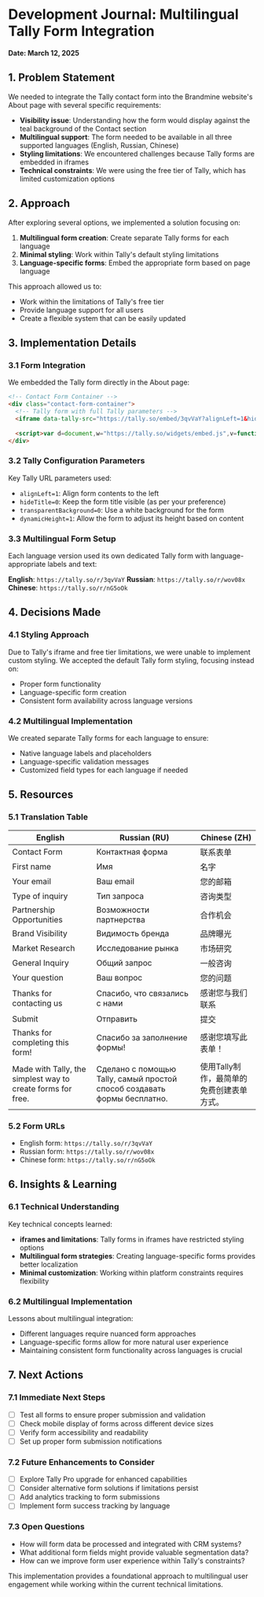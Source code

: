 # Development Journal: Multilingual Tally Form Integration

**Date: March 12, 2025**

## 1. Problem Statement

We needed to integrate the Tally contact form into the Brandmine website's About page with several specific requirements:

- **Visibility issue**: Understanding how the form would display against the teal background of the Contact section
- **Multilingual support**: The form needed to be available in all three supported languages (English, Russian, Chinese)
- **Styling limitations**: We encountered challenges because Tally forms are embedded in iframes
- **Technical constraints**: We were using the free tier of Tally, which has limited customization options

## 2. Approach

After exploring several options, we implemented a solution focusing on:

1. **Multilingual form creation**: Create separate Tally forms for each language
2. **Minimal styling**: Work within Tally's default styling limitations
3. **Language-specific forms**: Embed the appropriate form based on page language

This approach allowed us to:
- Work within the limitations of Tally's free tier
- Provide language support for all users
- Create a flexible system that can be easily updated

## 3. Implementation Details

### 3.1 Form Integration

We embedded the Tally form directly in the About page:

```html
<!-- Contact Form Container -->
<div class="contact-form-container">
  <!-- Tally form with full Tally parameters -->
  <iframe data-tally-src="https://tally.so/embed/3qvVaY?alignLeft=1&hideTitle=0&transparentBackground=0&dynamicHeight=1" loading="lazy" width="100%" height="400" frameborder="0" marginheight="0" marginwidth="0" title="Contact Form"></iframe>
  
  <script>var d=document,w="https://tally.so/widgets/embed.js",v=function(){"undefined"!=typeof Tally?Tally.loadEmbeds():d.querySelectorAll("iframe[data-tally-src]:not([src])").forEach((function(e){e.src=e.dataset.tallySrc}))};if("undefined"!=typeof Tally)v();else if(d.querySelector('script[src="'+w+'"]')==null){var s=d.createElement("script");s.src=w,s.onload=v,s.onerror=v,d.body.appendChild(s);}</script>
</div>
```

### 3.2 Tally Configuration Parameters

Key Tally URL parameters used:
- `alignLeft=1`: Align form contents to the left
- `hideTitle=0`: Keep the form title visible (as per your preference)
- `transparentBackground=0`: Use a white background for the form
- `dynamicHeight=1`: Allow the form to adjust its height based on content

### 3.3 Multilingual Form Setup

Each language version used its own dedicated Tally form with language-appropriate labels and text:

**English**: `https://tally.so/r/3qvVaY`
**Russian**: `https://tally.so/r/wov08x`
**Chinese**: `https://tally.so/r/nG5oOk`

## 4. Decisions Made

### 4.1 Styling Approach

Due to Tally's iframe and free tier limitations, we were unable to implement custom styling. We accepted the default Tally form styling, focusing instead on:
- Proper form functionality
- Language-specific form creation
- Consistent form availability across language versions

### 4.2 Multilingual Implementation

We created separate Tally forms for each language to ensure:
- Native language labels and placeholders
- Language-specific validation messages
- Customized field types for each language if needed

## 5. Resources

### 5.1 Translation Table

| English | Russian (RU) | Chinese (ZH) |
|---------|-------------|--------------|
| Contact Form | Контактная форма | 联系表单 |
| First name | Имя | 名字 |
| Your email | Ваш email | 您的邮箱 |
| Type of inquiry | Тип запроса | 咨询类型 |
| Partnership Opportunities | Возможности партнерства | 合作机会 |
| Brand Visibility | Видимость бренда | 品牌曝光 |
| Market Research | Исследование рынка | 市场研究 |
| General Inquiry | Общий запрос | 一般咨询 |
| Your question | Ваш вопрос | 您的问题 |
| Thanks for contacting us | Спасибо, что связались с нами | 感谢您与我们联系 |
| Submit | Отправить | 提交 |
| Thanks for completing this form! | Спасибо за заполнение формы! | 感谢您填写此表单！ |
| Made with Tally, the simplest way to create forms for free. | Сделано с помощью Tally, самый простой способ создавать формы бесплатно. | 使用Tally制作，最简单的免费创建表单方式。 |

### 5.2 Form URLs

- English form: `https://tally.so/r/3qvVaY`
- Russian form: `https://tally.so/r/wov08x`
- Chinese form: `https://tally.so/r/nG5oOk`

## 6. Insights & Learning

### 6.1 Technical Understanding

Key technical concepts learned:
- **iframes and limitations**: Tally forms in iframes have restricted styling options
- **Multilingual form strategies**: Creating language-specific forms provides better localization
- **Minimal customization**: Working within platform constraints requires flexibility

### 6.2 Multilingual Implementation

Lessons about multilingual integration:
- Different languages require nuanced form approaches
- Language-specific forms allow for more natural user experience
- Maintaining consistent form functionality across languages is crucial

## 7. Next Actions

### 7.1 Immediate Next Steps

- [ ] Test all forms to ensure proper submission and validation
- [ ] Check mobile display of forms across different device sizes
- [ ] Verify form accessibility and readability
- [ ] Set up proper form submission notifications

### 7.2 Future Enhancements to Consider

- [ ] Explore Tally Pro upgrade for enhanced capabilities
- [ ] Consider alternative form solutions if limitations persist
- [ ] Add analytics tracking to form submissions
- [ ] Implement form success tracking by language

### 7.3 Open Questions

- How will form data be processed and integrated with CRM systems?
- What additional form fields might provide valuable segmentation data?
- How can we improve form user experience within Tally's constraints?

This implementation provides a foundational approach to multilingual user engagement while working within the current technical limitations.